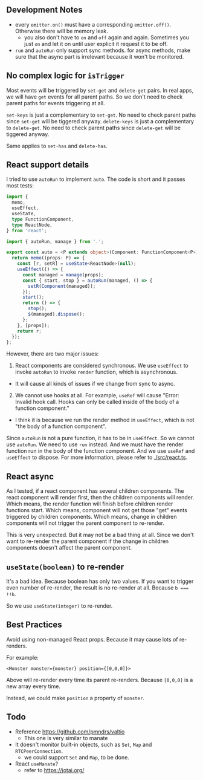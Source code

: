 ## Development Notes

- every `emitter.on()` must have a corresponding `emitter.off()`. Otherwise there will be memory leak.
  - you also don't have to `on` and `off` again and again. Sometimes you just `on` and let it on until user explicit it request it to be off.
- `run` and `autoRun` only support sync methods. for async methods, make sure that the async part is irrelevant because it won't be monitored.

## No complex logic for `isTrigger`

Most events will be triggered by `set-get` and `delete-get` pairs.
In real apps, we will have `get` events for all parent paths. So we don't need to check parent paths for events triggering at all.

`set-keys` is just a complementary to `set-get`. No need to check parent paths since `set-get` will be tiggered anyway.
`delete-keys` is just a complementary to `delete-get`. No need to check parent paths since `delete-get` will be tiggered anyway.

Same applies to `set-has` and `delete-has`.

## React support details

I tried to use `autoRun` to implement `auto`. The code is short and it passes most tests:

```ts
import {
  memo,
  useEffect,
  useState,
  type FunctionComponent,
  type ReactNode,
} from 'react';

import { autoRun, manage } from '.';

export const auto = <P extends object>(Component: FunctionComponent<P>) => {
  return memo((props: P) => {
    const [r, setR] = useState<ReactNode>(null);
    useEffect(() => {
      const managed = manage(props);
      const { start, stop } = autoRun(managed, () => {
        setR(Component(managed));
      });
      start();
      return () => {
        stop();
        $(managed).dispose();
      };
    }, [props]);
    return r;
  });
};
```

However, there are two major issues:

1. React components are considered synchronous. We use `useEffect` to invoke `autoRun` to invoke `render` function, which is asynchronous.

- It will cause all kinds of issues if we change from sync to async.

2. We cannot use hooks at all. For example, `useRef` will cause "Error: Invalid hook call. Hooks can only be called inside of the body of a function component."

- I think it is because we run the render method in `useEffect`, which is not "the body of a function component".

Since `autoRun` is not a pure function, it has to be in `useEffect`. So we cannot use `autoRun`. We need to use `run` instead.
And we must have the render function run in the body of the function component. And we use `useRef` and `useEffect` to dispose.
For more information, please refer to [./src/react.ts](./src/react.ts).

## React async

As I tested, if a react component has several children components. The react component will render first, then the children components will render.
Which means, the render function will finish before children render functions start.
Which means, component will not get those "get" events triggered by children components.
Which means, change in children components will not trigger the parent component to re-render.

This is very unexpected. But it may not be a bad thing at all. Since we don't want to re-render the parent component if the change in children components doesn't affect the parent component.

## `useState(boolean)` to re-render

It's a bad idea. Because boolean has only two values.
If you want to trigger even number of re-render, the result is no re-render at all.
Because `b === !!b`.

So we use `useState(integer)` to re-render.

## Best Practices

Avoid using non-managed React props. Because it may cause lots of re-renders.

For example:

```tsx
<Monster monster={monster} position={[0,0,0]}>
```

Above will re-render every time its parent re-renders. Because `[0,0,0]` is a new array every time.

Instead, we could make `position` a property of `monster`.

## Todo

- Reference https://github.com/pmndrs/valtio
  - This one is very similar to manate
- It doesn't monitor built-in objects, such as `Set`, `Map` and `RTCPeerConnection`.
  - we could support `Set` and `Map`, to be done.
- React `useManate`?
  - refer to https://jotai.org/
